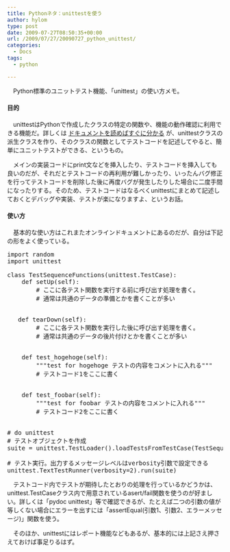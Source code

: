 ```yaml
---
title: Pythonネタ：unittestを使う
author: hylom
type: post
date: 2009-07-27T08:50:35+00:00
url: /2009/07/27/20090727_python_unittest/
categories:
  - Docs
tags:
  - python

---
```

　Python標準のユニットテスト機能、「unittest」の使い方メモ。

#### 目的

　unittestはPythonで作成したクラスの特定の関数や、機能の動作確認に利用できる機能だ。詳しくは   [ドキュメントを読めばすぐに分かる][1] が、unittestクラスの派生クラスを作り、そのクラスの関数としてテストコードを記述してやると、簡単にユニットテストができる、というもの。

　メインの実装コードにprint文などを挿入したり、テストコードを挿入しても良いのだが、それだとテストコードの再利用が難しかったり、いったんバグ修正を行ってテストコードを削除した後に再度バグが発生したりした場合に二度手間になったりする。そのため、テストコードはなるべくunittestにまとめて記述しておくとデバッグや実装、テストが楽になりますよ、というお話。

#### 使い方

　基本的な使い方はこれまたオンラインドキュメントにあるのだが、自分は下記の形をよく使っている。

<pre>import random
import unittest

class TestSequenceFunctions(unittest.TestCase):
    def setUp(self):
        # ここに各テスト関数を実行する前に呼び出す処理を書く。
        # 通常は共通のデータの準備とかを書くことが多い


   def tearDown(self):
        # ここに各テスト関数を実行した後に呼び出す処理を書く。
        # 通常は共通のデータの後片付けとかを書くことが多い


    def test_hogehoge(self):
        """test for hogehoge テストの内容をコメントに入れる"""
        # テストコード1をここに書く


    def test_foobar(self):
        """test for foobar テストの内容をコメントに入れる"""
        # テストコード2をここに書く


# do unittest
# テストオブジェクトを作成
suite = unittest.TestLoader().loadTestsFromTestCase(TestSequenceFunctions)

# テスト実行。出力するメッセージレベルはverbosity引数で設定できる
unittest.TextTestRunner(verbosity=2).run(suite)
</pre>

　テストコード内でテストが期待したとおりの処理を行っているかどうかは、unittest.TestCaseクラス内で用意されているasert/fail関数を使うのが好ましい。詳しくは「pydoc unittest」等で確認できるが、たとえば二つの引数の値が等しくない場合にエラーを出すには「assertEqual(引数1、引数2、エラーメッセージ)」関数を使う。

　そのほか、unittestにはレポート機能などもあるが、基本的には上記さえ押さえておけば事足りるはず。

 [1]: http://www.python.jp/doc/release/lib/module-unittest.html
